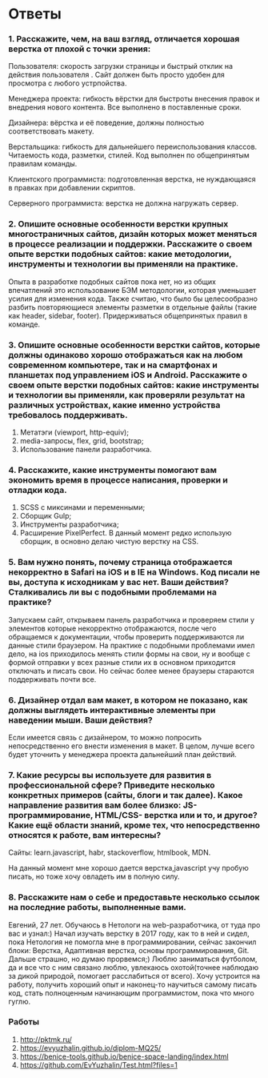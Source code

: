 
# Ответы
### 1. Расскажите, чем, на ваш взгляд, отличается хорошая верстка от плохой с точки зрения:

 Пользователя: скорость загрузки страницы и быстрый отклик на действия пользователя . Cайт должен быть просто удобен для просмотра с любого устрпойства.
 
 Менеджера проекта: гибкость вёрстки для быстроты внесения правок и внедрения нового контента. Все выполнено в поставленные сроки.
 
 Дизайнера: вёрстка и её поведение, должны полностью соответствовать макету. 
 
 Верстальщика: гибкость для дальнейшего переиспользования классов. Читаемость кода, разметки, стилей. Код выполнен по общепринятым правилам команды. 
 
 Клиентского программиста: подготовленная верстка, не нуждающаяся в правках при добавлении скриптов.
 
 Серверного программиста: верстка не должна нагружать сервер.
 
### 2. Опишите основные особенности верстки крупных многостраничных сайтов, дизайн которых может меняться в процессе реализации и поддержки. Расскажите о своем опыте верстки подобных сайтов: какие методологии, инструменты и технологии вы применяли на практике. 
 Опыта в разработке подобных сайтов пока нет, но из общих впечатлений это использование БЭМ методологии, которая уменьшает усилия для изменения кода. Также считаю, что было бы целесообразно разбить повторяющиеся элементы разметки в отдельные файлы (такие как header, sidebar, footer). Придерживаться общепринятых правил в команде.
 
### 3. Опишите основные особенности верстки сайтов, которые должны одинаково хорошо отображаться как на любом современном компьютере, так и на смартфонах и планшетах под управлением iOS и Android. Расскажите о своем опыте верстки подобных сайтов: какие инструменты и технологии вы применяли, как проверяли результат на различных устройствах, какие именно устройства требовалось поддерживать.
 
 1.	Метатэги (viewport, http-equiv);
 2.	media-запросы, flex, grid, bootstrap; 
 3.	Использование панели разработчика.

### 4. Расскажите, какие инструменты помогают вам экономить время в процессе написания, проверки и отладки кода.

 1.	SCSS c миксинами и переменными;
 2.	Сборщик Gulp; 
 3.	Инструменты разработчика; 
 4.	Расширение PixelPerfect. 
 В данный момент редко использую сборщик, в основно делаю чистую верстку на CSS.

### 5. Вам нужно понять, почему страница отображается некорректно в Safari на iOS и в IE на Windows. Код писали не вы, доступа к исходникам у вас нет. Ваши действия? Сталкивались ли вы с подобными проблемами на практике?
 
 Запускаем сайт, открываем панель разработчика и проверяем стили у элементов которые некорректно отображаются, после чего обращаемся к документации, чтобы проверить поддерживаются ли данные стили браузером. На практике с подобными проблемами имел дело, на ios приходилось менять стили формы на свои, ну и вообще с формой отправки у всех разные стили их в основном приходится отключать и писать свои. Но сейчас более менее браузеры стараются поддерживать почти все.
 
### 6. Дизайнер отдал вам макет, в котором не показано, как должны выглядеть интерактивные элементы при наведении мыши. Ваши действия?
 Если имеется связь с дизайнером, то можно попросить непосредственно его внести изменения в макет. В целом, лучше всего будет уточнить у менеджера проекта дальнейший план действий.
 
### 7. Какие ресурсы вы используете для развития в профессиональной сфере? Приведите несколько конкретных примеров (сайты, блоги и так далее). Какое направление развития вам более близко: JS-программирование, HTML/CSS- верстка или и то, и другое? Какие ещё области знаний, кроме тех, что непосредственно относятся к работе, вам интересны?
 
 Сайты: learn.javascript, habr, stackoverflow, htmlbook, MDN. 
 
 На данный момент мне хорошо дается верстка,javascript учу пробую писать, но тоже хочу овладеть им в полную силу.

### 8. Расскажите нам о себе и предоставьте несколько ссылок на последние работы, выполненные вами.
 
 Евгений, 27 лет. Обучаюсь в Нетологи на web-разработчика, от туда про вас и узнал:) Начал изучать верстку в 2017 году, как то в ней и сидел, пока Нетология не помогла мне в программировании, сейчас закончил блоки: Верстка, Адаптивная верстка, основы программирования, Git. Дальше страшно, но думаю прорвемся;) Люблю заниматься футболом, да и все что с ним связано люблю, увлекаюсь охотой(точнее наблюдаю за дикой природой, помогает расслабиться от всего). Хочу устроится на работу, получить хороший опыт и наконец-то научиться самому писать код, стать полноценным начинающим программистом, пока что много гуглю.
 
### Работы
1. http://pktmk.ru/
2. https://evyuzhalin.github.io/diplom-MQ25/
3. https://benice-tools.github.io/benice-space-landing/index.html
4. https://github.com/EvYuzhalin/Test.html?files=1

